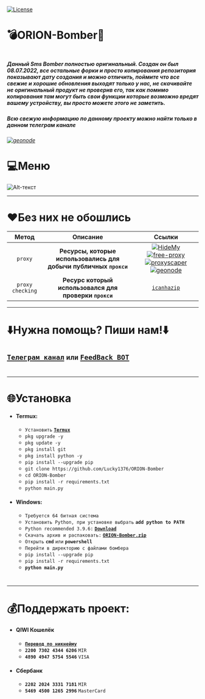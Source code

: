 [![License](https://img.shields.io/github/license/MajickTek/GPL3.0?color=green&label=License)](https://opensource.org/licenses/GPL-3.0)

# 💣ORION-Bomber💫
#
##### Данный Sms Bomber полностью оригинальный. Создан он был 08.07.2022, все остальные форки и просто копирования репозитория показывают дату создания и можно отличить, поймите что все свежие и хорошие обновления выходят только у нас, не скачивайте не оригинальный продукт не проверив его, так как помимо копирования там могут быть свои функции которые возможно вредят вашему устройству, вы просто можете этого не заметить.
##### Всю свежую информацию по данному проекту можно найти только в данном телеграм канале
###### [![geonode](https://img.shields.io/badge/Telegram-blue?style=for-the-badge&logo=Telegram)](https://t.me/orion_bomber)
#
# 💻Меню
![Alt-текст](https://i.ibb.co/8NfpYW3/image.png)
___
# ❤️️**Без них не обошлись**
| Метод | Описание | Ссылки|
|:----------:|:----:|:----------:|
| `proxy` | **Ресурсы, которые использовались для добычи публичных `прокси`**|[![HideMy](https://i.ibb.co/Xp3TscR/hmn-logo-300x300.png)](https://hidemy.name/ru/)[![free-proxy](https://i.ibb.co/CnXVgkx/1658415338280.jpg)](https://free-proxy-list.net)[![proxyscaper](https://i.ibb.co/PYmCfwk/images.png)](https://proxyscrape.com)[![geonode](https://i.ibb.co/Jn2gfPn/image.png)](https://proxylist.geonode.com)|
| `proxy checking` | **Ресурс который использовался для проверки `прокси`** | [`icanhazip`](http://icanhazip.com) |

___
# ⬇️Нужна помощь? Пиши нам!⬇️
## [**`Телеграм канал`**](https://t.me/orion_bomber) `или` [**`FeedBack BOT`**](https://t.me/orion_feedback_bot)
#
___
# 🌐Установка
+ #### **Termux:**
  + `Установить` [**`Termux`**](https://trashbox.ru/files20/1578709_f6a9e6/com.termux_118.apk)
  + `pkg upgrade -y`
  + `pkg update -y`
  + `pkg install git`
  + `pkg install python -y`
  + `pip install --upgrade pip`
  + `git clone https://github.com/Lucky1376/ORION-Bomber`
  + `cd ORION-Bomber`
  + `pip install -r requirements.txt`
  + `python main.py`

+ #### **Windows:**
  + `Требуется 64 битная система`
  + `Установить Python, при установке выбрать` **`add python to PATH`**
  + `Python recommended 3.9.6:` [**`Download`**](https://drive.google.com/file/d/1-rt97BpZwgRUTZSH7sAVZNVq7jOC4gsE/view?usp=sharing)
  + `Скачать архив и распаковать:` [**`ORION-Bomber.zip`**](https://github.com/Lucky1376/ORION-Bomber/archive/refs/heads/master.zip)
  + `Открыть` **`cmd`** `или` **`powershell`**
  + `Перейти в директорию с файлами бомбера`
  + `pip install --upgrade pip`
  + `pip install -r requirements.txt`
  + **`python main.py`**

#
___
# 💰Поддержать проект:

+ #### **QIWI Кошелёк**
  + [**`Перевод по никнейму`**](https://qiwi.com/n/LUCKY1376)
  + **`2200 7302 4344 6206`** `MIR`
  + **`4890 4947 5754 5546`** `VISA`
+ #### **Сбербанк**
  + **`2202 2024 3331 7181`** `MIR`
  + **`5469 4500 1265 2996`** `MasterCard`